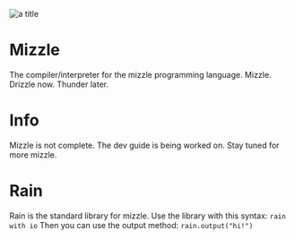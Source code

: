 ![a title](https://raw.githubusercontent.com/webbrowser11/mizzle/main/mizzle.png)

# Mizzle
The compiler/interpreter for the mizzle programming language. Mizzle. Drizzle now. Thunder later.

# Info
Mizzle is not complete. The dev guide is being worked on. Stay tuned for more mizzle.

# Rain
Rain is the standard library for mizzle. Use the library with this syntax:
`rain with io`
Then you can use the output method:
`rain.output("hi!")`
